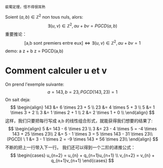 	裴蜀定理，怪不得很耳熟
Soient $(a,b)\in \mathbb{Z}^{2}$ non tous nuls, alors:
$$
\exists (u,v) \in \mathbb{Z}^{2}, au + bv = PGCD(a,b)
$$
重要推论：
$$
[\text{a,b sont premiers entre eux}]\Leftrightarrow \exists (u,v) \in \mathbb{Z}^{2}, au + bv = 1
$$
	demo: a z + b z = PGCD(a,b)
# Comment calculer u et v
On prend l'exemple suivante:
$$
a = 143,b = 23 , PGCD(143,23) = 1
$$
On sait deja:
$$
\begin{align}
143 &= 6 \times 23 + 5 \\
23 &= 4 \times 5 + 3 \\
5 &= 1 \times 3 + 2 \\
3 &= 1 \times 2 + 1 \\
2 &= 2 \times 1 + 0 \\
\end{align}
$$
这样，我们只要把每行写成 a,b 的线性组合形式，就能获得我们想要的结果了:
$$
\begin{align}
5 &= 143 - 6 \times 23 \\
3 &= 23 - 4 \times 5  = -4 \times 143 + 25 \times 23\\
2 &= 5 - 1 \times 3 = 5 \times 143 - 31 \times 23\\
(PGCD) \ 1 &= 3 - 1 \times 2 = -9 \times 143 + 56 \times 23\\
\end{align}
$$
	不断的把上一行带入下一行。
我们还可以得到一个二阶的递推公式：
$$
\begin{cases}
u_{n+2} = u_{n} + q_{n+1}u_{n+1} \\
v_{n+2} = v_{n} + q_{n+1}v_{n+1}
\end{cases}
$$
